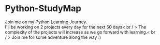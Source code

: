 # Python-StudyMap
Join me on my Python Learning Journey. <br />
I'll be working on 2 projects every day for the next 50 days< br / >
The complexity of the projects will increase as we go forward with learning.< br / >
Join me for some adventure along the way :)
